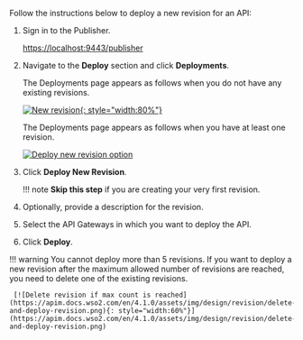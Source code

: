 
Follow the instructions below to deploy a new revision for an API:

1. Sign in to the Publisher.
   
      [https://localhost:9443/publisher](https://localhost:9443/publisher)

2. Navigate to the **Deploy** section and click **Deployments**.
    
      The Deployments page appears as follows when you do not have any existing revisions.

      [![New revision](https://apim.docs.wso2.com/en/4.1.0/assets/img/design/revision/deploy-first-revision.png){: style="width:80%"}](https://apim.docs.wso2.com/en/4.1.0/assets/img/design/revision/deploy-first-revision.png)

      The Deployments page appears as follows when you have at least one revision.

      [![Deploy new revision option](https://apim.docs.wso2.com/en/4.1.0/assets/img/design/revision/deploy-new-revision.png)](https://apim.docs.wso2.com/en/4.1.0/assets/img/design/revision/deploy-new-revision.png)

3. Click **Deploy New Revision**.

    !!! note
        **Skip this step** if you are creating your very first revision.

4.  Optionally, provide a description for the revision.
5.  Select the API Gateways in which you want to deploy the API.
6.  Click **Deploy**.

!!! warning
    You cannot deploy more than 5 revisions. If you want to deploy a new revision after the maximum allowed number of revisions are reached, you need to delete one of the existing revisions.

     [![Delete revision if max count is reached](https://apim.docs.wso2.com/en/4.1.0/assets/img/design/revision/delete-and-deploy-revision.png){: style="width:60%"}](https://apim.docs.wso2.com/en/4.1.0/assets/img/design/revision/delete-and-deploy-revision.png)
